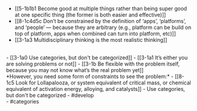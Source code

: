 - [[5-1b1b1 Become good at multiple things rather than being super good at one specific thing (the former is both easier and effective)]]
- [[8-1c4d5c Don’t be constrained by the definition of ‘apps’, ‘platforms’, and ‘people’ — because they are arbitrary (e.g., platform can be build on top of platform, apps when combined can turn into platform, etc)]]
- [[3-1a3 Multidisciplinary thinking is the most realistic thinking]]
<br>
- [[3-1a0 Use categories, but don't be categorized]]
- [[3-1a1 It’s either you are solving problems or not]]
- [[3-1b Be flexible with the problem itself, because you may not know what’s the real problem yet]]
<br>
*However, you need some form of constraints to see the problem:*
- [[8-1c5 Look for Lollapalooza, or system equivalent of critical mass, or chemical equivalent of activation energy, alloying, and catalysts]]
- Use categories, but don't be categorized
- #develop
<br>
- #categories
